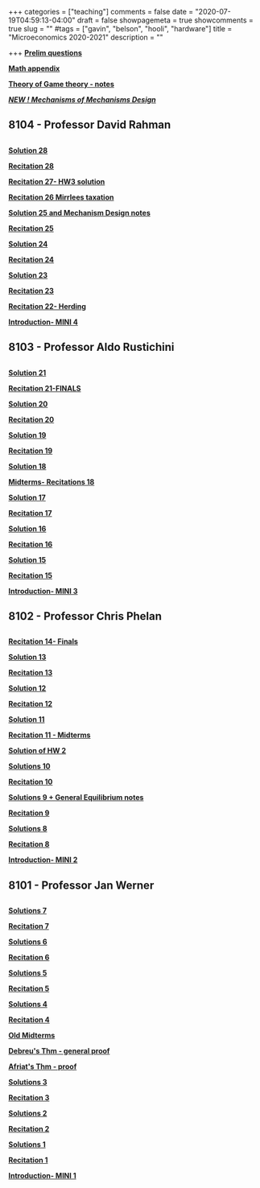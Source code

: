 +++
categories = ["teaching"]
comments = false
date = "2020-07-19T04:59:13-04:00"
draft = false
showpagemeta = true
showcomments = true
slug = ""
#tags = ["gavin", "belson", "hooli", "hardware"]
title = "Microeconomics 2020-2021"
description = ""




+++
**[Prelim questions](/prelims.pdf)**

**[Math appendix](/mathappendix.pdf)** 

**[Theory of Game theory - notes ](/gtnotes2.pdf)** 

***[NEW ! Mechanisms of Mechanisms Design  ](/md.pdf)*** 

##  8104 - Professor David Rahman <h2> 
  
 **[Solution 28](/R28cc.pdf)** 
  
**[Recitation 28](/R28.pdf)** 
  
 **[Recitation 27- HW3 solution](/R27.pdf)** 
    
 **[Recitation 26 Mirrlees taxation](/R26.pdf)** 
 
   **[Solution 25 and Mechanism Design notes  ](/R25c.pdf)** 
    
  **[Recitation 25](/R25.pdf)** 
  
  **[Solution 24](/R24c.pdf)** 
  
  **[Recitation 24](/R24.pdf)** 
  
**[Solution 23](/R23c.pdf)** 
  
**[Recitation 23](/R23.pdf)** 
  
**[Recitation 22- Herding](/R22.pdf)** 

  **[Introduction- MINI 4](/intro4.pdf)**

##  8103 - Professor Aldo Rustichini <h2> 
  
  **[Solution 21](/R21c.pdf)** 
  
**[Recitation 21-FINALS](/finals3.pdf)** 
  
**[Solution 20](/R20c.pdf)** 
  
**[Recitation 20](/R20.pdf)** 

**[Solution 19](/Recitations19_c.pdf)** 
  
**[Recitation 19](/R19.pdf)** 
  
**[Solution 18](/Recitations18_c.pdf)** 
  
**[Midterms- Recitations 18](/midterms3.pdf)**
 
**[Solution 17](/R17c.pdf)** 
  
**[Recitation 17](/R17.pdf)** 
  
**[Solution 16](/R16c.pdf)** 
  
**[Recitation 16](/R16.pdf)** 
  
**[Solution 15](/Recitations15_c.pdf)** 

**[Recitation 15](/R15.pdf)** 

**[Introduction- MINI 3](/intro3.pdf)**

##  8102 - Professor Chris Phelan <h2> 
  
  
 **[Recitation 14- Finals](/finals.pdf)**
  
**[Solution 13](/Recitations13_c.pdf)** 

**[Recitation 13](/R13.pdf)** 

**[Solution 12](/Recitations12_c.pdf)** 

**[Recitation 12](/R12.pdf)** 

**[Solution 11](/Recitations11_c.pdf)** 

**[Recitation 11 - Midterms](/midterms.pdf)**

**[Solution of HW 2](/hw2.pdf)**

**[Solutions 10](/R10C.pdf)**

**[Recitation 10](/R10.pdf)** 

**[Solutions 9 + General Equilibrium notes](/Recitations9_c.pdf)**

**[Recitation 9](/R9.pdf)**

**[Solutions 8](/R8c.pdf)**
  
**[Recitation 8](/R8.pdf)** 

 **[Introduction- MINI 2](/intro2.pdf)**
 

##  8101 - Professor Jan Werner <h2> 


**[Solutions 7](/Recitations7_c.pdf)** 

**[Recitation 7](/R7.pdf)** 

**[Solutions 6](/Recitations6_c.pdf)**

**[Recitation 6](/R6.pdf)** 

**[Solutions 5](/R5c.pdf)**

**[Recitation 5](/R5.pdf)** 

**[Solutions 4](/R4c.pdf)**

**[Recitation 4](/R4.pdf)** 

**[Old Midterms](/midterm1.pdf)**

**[Debreu's Thm - general proof](/R3Debreu.pdf)** 

**[Afriat's Thm - proof](/R3Afriat.pdf)** 

**[Solutions 3](/Recitations3_c.pdf)**

**[Recitation 3](/R3.pdf)** 

**[Solutions 2](/R2c.pdf)**

**[Recitation 2](/R2.pdf)**

**[Solutions 1](/Recitations1_c.pdf)**

**[Recitation 1](/R1.pdf)** 

**[Introduction- MINI 1](/intro.pdf)**
